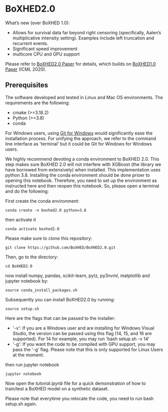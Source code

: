 # BoXHED2.0

What’s new (over BoXHED 1.0):
 - Allows for survival data far beyond right censoring (specifically, Aalen’s multiplicative intensity setting). Examples include left truncation and recurrent events.
 - Significant speed improvement
 - multicore CPU and GPU support

Please refer to [BoXHED2.0 Paper](https://arxiv.org/abs/2103.12591) for details, which builds on [BoXHED1.0 Paper](http://proceedings.mlr.press/v119/wang20o/wang20o.pdf) (ICML 2020).

## Prerequisites
The software developed and tested in Linux and Mac OS environments. The requirements are the following:
- cmake  (>=3.18.2)
- Python (>=3.8)
- conda

For Windows users, using [Git for Windows](https://gitforwindows.org/) would significantly ease the installation process. For unifying the approach, we refer to the command line interface as 'terminal' but it could be Git for Windows for Windows users.

We highly recommend devoting a conda environment to BoXHED 2.0. This step makes sure BoXHED 2.0 will not interfere with XGBoost (the library we have borrowed from extensively) when installed. This implementation uses python 3.8.
Installing the conda environment should be done prioer to opening this notebook. Therefore, you need to set up the environment as instructed here and then reopen this notebook. So, please open a terminal and do the following:

First create the conda environment:
```
conda create -n boxhed2.0 python=3.8
```

then activate it
```
conda activate boxhed2.0
```

Please make sure to clone this repository:
```
git clone https://github.com/BoXHED/BoXHED2.0.git
```
Then, go to the directory:
```
cd BoXHED2.0
```
now install numpy, pandas, scikit-learn, pytz, py3nvml, matplotlib and jupyter notebook by:
```
source conda_install_packages.sh
```

Subsequently you can install BoXHED2.0 by running:
```
source setup.sh
```
Here are the flags that can be passed to the installer:
- '-v': If you are a Windows user and are installing for Windows Visual Studio, the version can be passed using this flag (14, 15, and 16 are supported). For 14 for example, you may run 'bash setup.sh -v 14'
- '-g': If you want the code to be compiled with GPU support, you may pass the '-g' flag. Please note that this is only supported for Linux Users at the moment. 

then run jupyter notebook
```
jupyter notebook 
``` 

Now open the *tutorial.ipynb* file for a quick demonstration of how to train/test a BoXHED model on a synthetic dataset.

Please note that everytime you relocate the code, you need to run bash setup.sh again.
